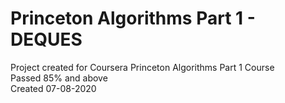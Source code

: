 # Princeton Algorithms Part 1 - DEQUES

Project created for Coursera Princeton Algorithms Part 1 Course</br>
Passed 85% and above </br>
Created 07-08-2020
